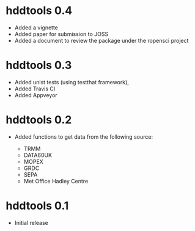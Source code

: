 # hddtools 0.4

* Added a vignette
* Added paper for submission to JOSS
* Added a document to review the package under the ropensci project

# hddtools 0.3

* Added unist tests (using testthat framework), 
* Added Travis CI
* Added Appveyor

# hddtools 0.2

* Added functions to get data from the following source:

  - TRMM
  - DATA60UK
  - MOPEX
  - GRDC
  - SEPA
  - Met Office Hadley Centre

# hddtools 0.1

* Initial release
